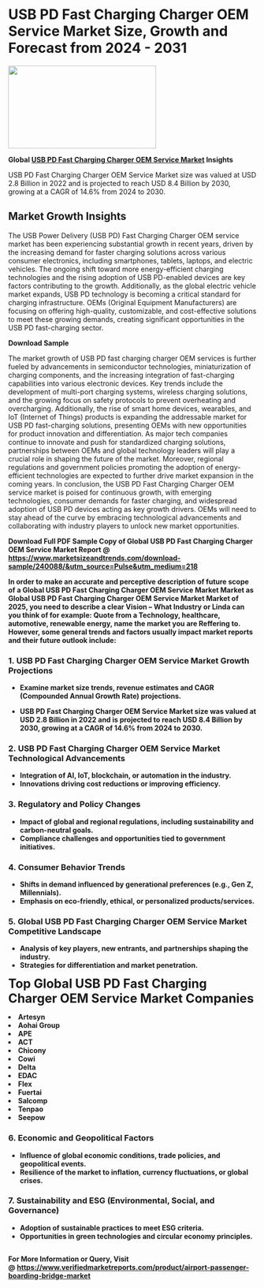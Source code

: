 <H1>USB PD Fast Charging Charger OEM Service Market Size, Growth and Forecast from 2024 - 2031</H1><img class="aligncenter size-medium wp-image-584254" src="https://thirdeyenews.in/wp-content/uploads/2024/09/Global-Market-Research-300x168.jpeg" alt="" width="300" height="168" /><p><strong>Global&nbsp;<a href="https://www.marketsizeandtrends.com/download-sample/240088/&amp;utm_source=Pulse&amp;utm_medium=218">USB PD Fast Charging Charger OEM Service Market</a> Insights</strong></p><p>USB PD Fast Charging Charger OEM Service Market size was valued at USD 2.8 Billion in 2022 and is projected to reach USD 8.4 Billion by 2030, growing at a CAGR of 14.6% from 2024 to 2030.</p><p><h2>Market Growth Insights</h2> <p>The USB Power Delivery (USB PD) Fast Charging Charger OEM service market has been experiencing substantial growth in recent years, driven by the increasing demand for faster charging solutions across various consumer electronics, including smartphones, tablets, laptops, and electric vehicles. The ongoing shift toward more energy-efficient charging technologies and the rising adoption of USB PD-enabled devices are key factors contributing to the growth. Additionally, as the global electric vehicle market expands, USB PD technology is becoming a critical standard for charging infrastructure. OEMs (Original Equipment Manufacturers) are focusing on offering high-quality, customizable, and cost-effective solutions to meet these growing demands, creating significant opportunities in the USB PD fast-charging sector.</p> <p><strong>Download Sample</strong></p> <p>The market growth of USB PD fast charging charger OEM services is further fueled by advancements in semiconductor technologies, miniaturization of charging components, and the increasing integration of fast-charging capabilities into various electronic devices. Key trends include the development of multi-port charging systems, wireless charging solutions, and the growing focus on safety protocols to prevent overheating and overcharging. Additionally, the rise of smart home devices, wearables, and IoT (Internet of Things) products is expanding the addressable market for USB PD fast-charging solutions, presenting OEMs with new opportunities for product innovation and differentiation. As major tech companies continue to innovate and push for standardized charging solutions, partnerships between OEMs and global technology leaders will play a crucial role in shaping the future of the market. Moreover, regional regulations and government policies promoting the adoption of energy-efficient technologies are expected to further drive market expansion in the coming years. In conclusion, the USB PD Fast Charging Charger OEM service market is poised for continuous growth, with emerging technologies, consumer demands for faster charging, and widespread adoption of USB PD devices acting as key growth drivers. OEMs will need to stay ahead of the curve by embracing technological advancements and collaborating with industry players to unlock new market opportunities.</p> <p><strong></p><p><span class=""><strong>Download Full PDF Sample Copy of Global USB PD Fast Charging Charger OEM Service Market Report</strong> @ <a href="https://www.marketsizeandtrends.com/download-sample/240088/&amp;utm_source=Pulse&amp;utm_medium=218" target="_blank">https://www.marketsizeandtrends.com/download-sample/240088/&amp;utm_source=Pulse&amp;utm_medium=218</a></span></p><p>In order to make an accurate and perceptive description of future scope of a Global&nbsp;USB PD Fast Charging Charger OEM Service Market Market as Global&nbsp;USB PD Fast Charging Charger OEM Service Market Market of 2025, you need to describe a clear Vision &ndash; What Industry or Linda can you think of for example: Quote from a Technology, healthcare, automotive, renewable energy, name the market you are Reffering to. However, some general trends and factors usually impact market reports and their future outlook include:</p><h3>1.&nbsp;<strong>USB PD Fast Charging Charger OEM Service Market Growth Projections</strong></h3><ul><li>Examine market size trends, revenue estimates and CAGR (Compounded Annual Growth Rate) projections.</li><li><p>USB PD Fast Charging Charger OEM Service Market size was valued at USD 2.8 Billion in 2022 and is projected to reach USD 8.4 Billion by 2030, growing at a CAGR of 14.6% from 2024 to 2030.</p></li></ul><h3>2.&nbsp;<strong>USB PD Fast Charging Charger OEM Service Market Technological Advancements</strong></h3><ul><li>Integration of AI, IoT, blockchain, or automation in the industry.</li><li>Innovations driving cost reductions or improving efficiency.</li></ul><h3>3.&nbsp;<strong>Regulatory and Policy Changes</strong></h3><ul><li>Impact of global and regional regulations, including sustainability and carbon-neutral goals.</li><li>Compliance challenges and opportunities tied to government initiatives.</li></ul><h3>4.&nbsp;<strong>Consumer Behavior Trends</strong></h3><ul><li>Shifts in demand influenced by generational preferences (e.g., Gen Z, Millennials).</li><li>Emphasis on eco-friendly, ethical, or personalized products/services.</li></ul><h3>5.&nbsp;<strong>Global USB PD Fast Charging Charger OEM Service Market Competitive Landscape</strong></h3><ul><li>Analysis of key players, new entrants, and partnerships shaping the industry.</li><li>Strategies for differentiation and market penetration.</li></ul><p data-pm-slice="1 1 []"><span style="color: inherit; font-family: inherit; font-size: 25px;">Top Global USB PD Fast Charging Charger OEM Service Market Companies</span></p><div class="" data-test-id=""><p><li>Artesyn</li><li> Aohai Group</li><li> APE</li><li> ACT</li><li> Chicony</li><li> Cowi</li><li> Delta</li><li> EDAC</li><li> Flex</li><li> Fuertai</li><li> Salcomp</li><li> Tenpao</li><li> Seepow</li></p></div><h3>6.&nbsp;<strong>Economic and Geopolitical Factors</strong></h3><ul><li>Influence of global economic conditions, trade policies, and geopolitical events.</li><li>Resilience of the market to inflation, currency fluctuations, or global crises.</li></ul><h3>7.&nbsp;<strong>Sustainability and ESG (Environmental, Social, and Governance)</strong></h3><ul><li>Adoption of sustainable practices to meet ESG criteria.</li><li>Opportunities in green technologies and circular economy principles.</li></ul><h2><strong style="font-size: 14px;">For More Information or Query, Visit @&nbsp;</strong><a style="background-color: #ffffff; font-size: 14px;" href="https://www.marketsizeandtrends.com/report/usb-pd-fast-charging-charger-oem-service-market/" target="_blank">https://www.verifiedmarketreports.com/product/airport-passenger-boarding-bridge-market</a></h2>
